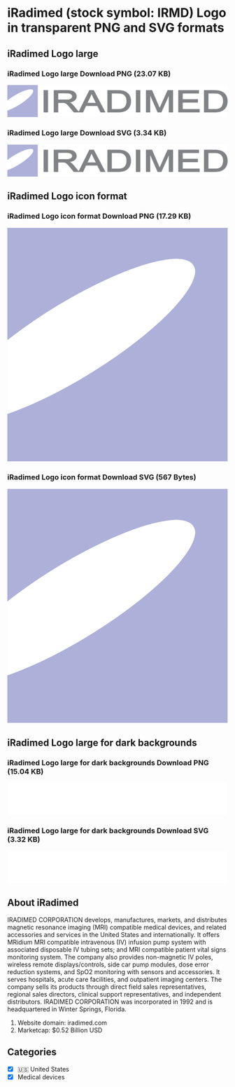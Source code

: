 # iRadimed (stock symbol: IRMD) Logo in transparent PNG and SVG formats

## iRadimed Logo large

### iRadimed Logo large Download PNG (23.07 KB)

![iRadimed Logo large Download PNG (23.07 KB)](/img/orig/IRMD_BIG-e648d780.png)

### iRadimed Logo large Download SVG (3.34 KB)

![iRadimed Logo large Download SVG (3.34 KB)](/img/orig/IRMD_BIG-65fc9faf.svg)

## iRadimed Logo icon format

### iRadimed Logo icon format Download PNG (17.29 KB)

![iRadimed Logo icon format Download PNG (17.29 KB)](/img/orig/IRMD-0e272ec6.png)

### iRadimed Logo icon format Download SVG (567 Bytes)

![iRadimed Logo icon format Download SVG (567 Bytes)](/img/orig/IRMD-3e11ee91.svg)

## iRadimed Logo large for dark backgrounds

### iRadimed Logo large for dark backgrounds Download PNG (15.04 KB)

![iRadimed Logo large for dark backgrounds Download PNG (15.04 KB)](/img/orig/IRMD_BIG.D-d86f9c23.png)

### iRadimed Logo large for dark backgrounds Download SVG (3.32 KB)

![iRadimed Logo large for dark backgrounds Download SVG (3.32 KB)](/img/orig/IRMD_BIG.D-0bf81c42.svg)

## About iRadimed

IRADIMED CORPORATION develops, manufactures, markets, and distributes magnetic resonance imaging (MRI) compatible medical devices, and related accessories and services in the United States and internationally. It offers MRidium MRI compatible intravenous (IV) infusion pump system with associated disposable IV tubing sets; and MRI compatible patient vital signs monitoring system. The company also provides non-magnetic IV poles, wireless remote displays/controls, side car pump modules, dose error reduction systems, and SpO2 monitoring with sensors and accessories. It serves hospitals, acute care facilities, and outpatient imaging centers. The company sells its products through direct field sales representatives, regional sales directors, clinical support representatives, and independent distributors. IRADIMED CORPORATION was incorporated in 1992 and is headquartered in Winter Springs, Florida.

1. Website domain: iradimed.com
2. Marketcap: $0.52 Billion USD


## Categories
- [x] 🇺🇸 United States
- [x] Medical devices
